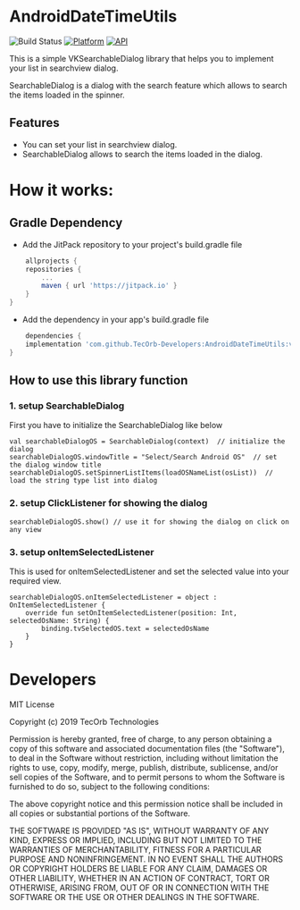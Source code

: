 # AndroidDateTimeUtils
![Build Status](https://travis-ci.org/joemccann/dillinger.svg?branch=master)
[![Platform](https://img.shields.io/badge/platform-android-green.svg)](http://developer.android.com/index.html)
[![API](https://img.shields.io/badge/API-21%2B-brightgreen.svg?style=flat)](https://android-arsenal.com/api?level=23)


This is a simple VKSearchableDialog library that helps you to implement your list in searchview dialog.

SearchableDialog is a dialog with the search feature which allows to search the items loaded in the spinner.

## Features

- You can set your list in searchview dialog.
- SearchableDialog allows to search the items loaded in the dialog.

# How it works:

## Gradle Dependency

-  Add the JitPack repository to your project's build.gradle file

```groovy
    allprojects {
    repositories {
        ...
        maven { url 'https://jitpack.io' }
    }
}
```
- Add the dependency in your app's build.gradle file

```groovy
    dependencies {
    implementation 'com.github.TecOrb-Developers:AndroidDateTimeUtils:v1.0.4'
}
```

## How to use this library function

### 1. setup SearchableDialog

First you have to initialize the SearchableDialog like below

```
val searchableDialogOS = SearchableDialog(context)  // initialize the dialog
searchableDialogOS.windowTitle = "Select/Search Android OS"  // set the dialog window title
searchableDialogOS.setSpinnerListItems(loadOSNameList(osList))  // load the string type list into dialog
```

### 2. setup ClickListener for showing the dialog

```
searchableDialogOS.show() // use it for showing the dialog on click on any view
```

### 3. setup onItemSelectedListener

This is used for onItemSelectedListener and set the selected value into your required view.
```
searchableDialogOS.onItemSelectedListener = object : OnItemSelectedListener {
	override fun setOnItemSelectedListener(position: Int, selectedOsName: String) {
		binding.tvSelectedOS.text = selectedOsName
	}
}
```

# Developers

MIT License

Copyright (c) 2019 TecOrb Technologies

Permission is hereby granted, free of charge, to any person obtaining a copy
of this software and associated documentation files (the "Software"), to deal
in the Software without restriction, including without limitation the rights
to use, copy, modify, merge, publish, distribute, sublicense, and/or sell
copies of the Software, and to permit persons to whom the Software is
furnished to do so, subject to the following conditions:

The above copyright notice and this permission notice shall be included in all
copies or substantial portions of the Software.

THE SOFTWARE IS PROVIDED "AS IS", WITHOUT WARRANTY OF ANY KIND, EXPRESS OR
IMPLIED, INCLUDING BUT NOT LIMITED TO THE WARRANTIES OF MERCHANTABILITY,
FITNESS FOR A PARTICULAR PURPOSE AND NONINFRINGEMENT. IN NO EVENT SHALL THE
AUTHORS OR COPYRIGHT HOLDERS BE LIABLE FOR ANY CLAIM, DAMAGES OR OTHER
LIABILITY, WHETHER IN AN ACTION OF CONTRACT, TORT OR OTHERWISE, ARISING FROM,
OUT OF OR IN CONNECTION WITH THE SOFTWARE OR THE USE OR OTHER DEALINGS IN THE
SOFTWARE.
